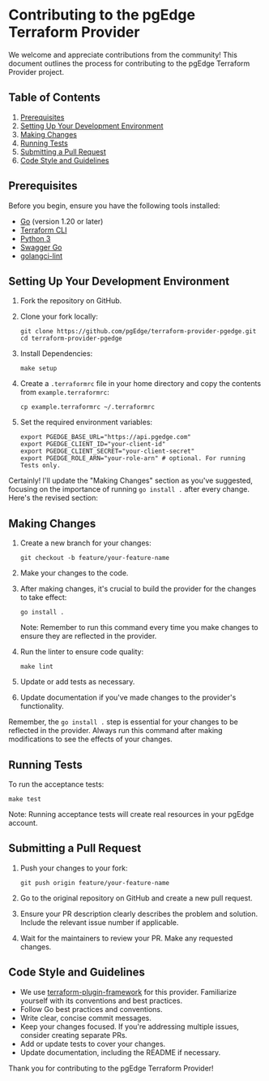 # Contributing to the pgEdge Terraform Provider

We welcome and appreciate contributions from the community! This document outlines the process for contributing to the pgEdge Terraform Provider project.

## Table of Contents

1. [Prerequisites](#prerequisites)
2. [Setting Up Your Development Environment](#setting-up-your-development-environment)
3. [Making Changes](#making-changes)
4. [Running Tests](#running-tests)
5. [Submitting a Pull Request](#submitting-a-pull-request)
6. [Code Style and Guidelines](#code-style-and-guidelines)

## Prerequisites

Before you begin, ensure you have the following tools installed:

- [Go](https://golang.org/doc/install) (version 1.20 or later)
- [Terraform CLI](https://developer.hashicorp.com/terraform/downloads)
- [Python 3](https://www.python.org/downloads/)
- [Swagger Go](https://github.com/go-swagger/go-swagger)
- [golangci-lint](https://golangci-lint.run/usage/install/)

## Setting Up Your Development Environment

1. Fork the repository on GitHub.

2. Clone your fork locally:
   ```
   git clone https://github.com/pgEdge/terraform-provider-pgedge.git
   cd terraform-provider-pgedge
   ```

3. Install Dependencies:
   ```
   make setup
   ```

4. Create a `.terraformrc` file in your home directory and copy the contents from `example.terraformrc`:
   ```
   cp example.terraformrc ~/.terraformrc
   ```

5. Set the required environment variables:
   ```
   export PGEDGE_BASE_URL="https://api.pgedge.com"
   export PGEDGE_CLIENT_ID="your-client-id"
   export PGEDGE_CLIENT_SECRET="your-client-secret"
   export PGEDGE_ROLE_ARN="your-role-arn" # optional. For running Tests only.
   ```

Certainly! I'll update the "Making Changes" section as you've suggested, focusing on the importance of running `go install .` after every change. Here's the revised section:

## Making Changes

1. Create a new branch for your changes:
   ```
   git checkout -b feature/your-feature-name
   ```

2. Make your changes to the code.

3. After making changes, it's crucial to build the provider for the changes to take effect:
   ```
   go install .
   ```
   Note: Remember to run this command every time you make changes to ensure they are reflected in the provider.

4. Run the linter to ensure code quality:
   ```
   make lint
   ```

5. Update or add tests as necessary.

6. Update documentation if you've made changes to the provider's functionality.

Remember, the `go install .` step is essential for your changes to be reflected in the provider. Always run this command after making modifications to see the effects of your changes.

## Running Tests

To run the acceptance tests:

```
make test
```

Note: Running acceptance tests will create real resources in your pgEdge account.

## Submitting a Pull Request

1. Push your changes to your fork:
   ```
   git push origin feature/your-feature-name
   ```

2. Go to the original repository on GitHub and create a new pull request.

3. Ensure your PR description clearly describes the problem and solution. Include the relevant issue number if applicable.

4. Wait for the maintainers to review your PR. Make any requested changes.

## Code Style and Guidelines

- We use [terraform-plugin-framework](https://developer.hashicorp.com/terraform/plugin/framework) for this provider. Familiarize yourself with its conventions and best practices.
- Follow Go best practices and conventions.
- Write clear, concise commit messages.
- Keep your changes focused. If you're addressing multiple issues, consider creating separate PRs.
- Add or update tests to cover your changes.
- Update documentation, including the README if necessary.

Thank you for contributing to the pgEdge Terraform Provider!